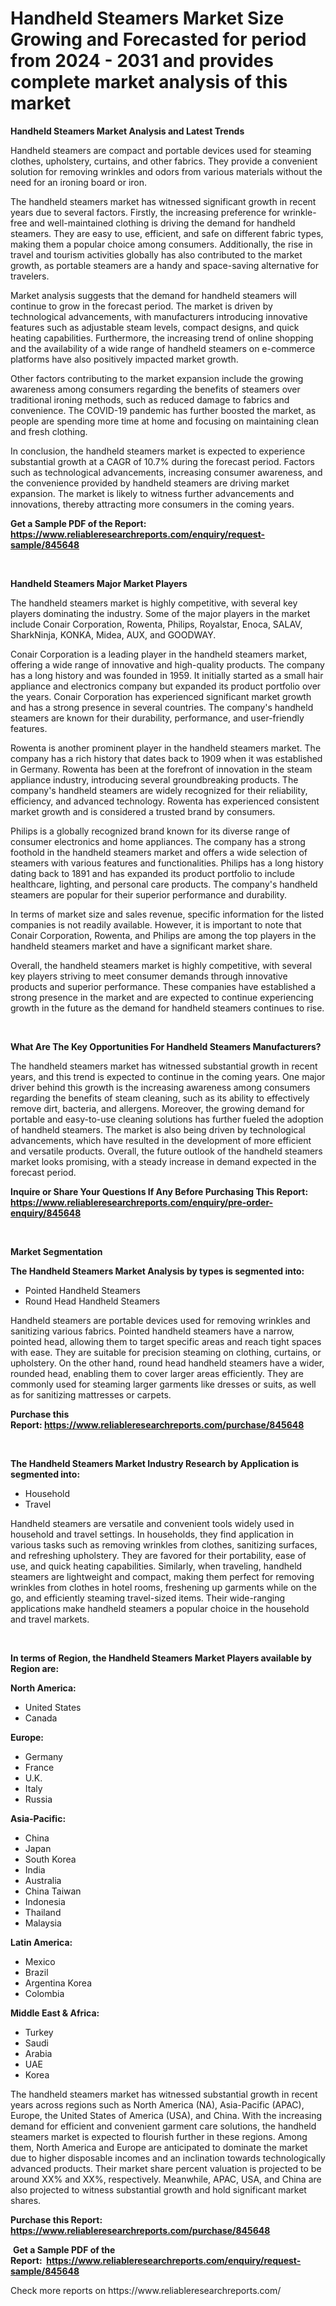 <p><h1>Handheld Steamers Market Size Growing and Forecasted for period from 2024 - 2031 and provides complete market analysis of this market</h1></p><p><strong>Handheld Steamers Market Analysis and Latest Trends</strong></p>
<p><p>Handheld steamers are compact and portable devices used for steaming clothes, upholstery, curtains, and other fabrics. They provide a convenient solution for removing wrinkles and odors from various materials without the need for an ironing board or iron.</p><p>The handheld steamers market has witnessed significant growth in recent years due to several factors. Firstly, the increasing preference for wrinkle-free and well-maintained clothing is driving the demand for handheld steamers. They are easy to use, efficient, and safe on different fabric types, making them a popular choice among consumers. Additionally, the rise in travel and tourism activities globally has also contributed to the market growth, as portable steamers are a handy and space-saving alternative for travelers.</p><p>Market analysis suggests that the demand for handheld steamers will continue to grow in the forecast period. The market is driven by technological advancements, with manufacturers introducing innovative features such as adjustable steam levels, compact designs, and quick heating capabilities. Furthermore, the increasing trend of online shopping and the availability of a wide range of handheld steamers on e-commerce platforms have also positively impacted market growth.</p><p>Other factors contributing to the market expansion include the growing awareness among consumers regarding the benefits of steamers over traditional ironing methods, such as reduced damage to fabrics and convenience. The COVID-19 pandemic has further boosted the market, as people are spending more time at home and focusing on maintaining clean and fresh clothing.</p><p>In conclusion, the handheld steamers market is expected to experience substantial growth at a CAGR of 10.7% during the forecast period. Factors such as technological advancements, increasing consumer awareness, and the convenience provided by handheld steamers are driving market expansion. The market is likely to witness further advancements and innovations, thereby attracting more consumers in the coming years.</p></p>
<p><strong>Get a Sample PDF of the Report:&nbsp; <a href="https://www.reliableresearchreports.com/enquiry/request-sample/845648">https://www.reliableresearchreports.com/enquiry/request-sample/845648</a></strong></p>
<p>&nbsp;</p>
<p><strong>Handheld Steamers Major Market Players</strong></p>
<p><p>The handheld steamers market is highly competitive, with several key players dominating the industry. Some of the major players in the market include Conair Corporation, Rowenta, Philips, Royalstar, Enoca, SALAV, SharkNinja, KONKA, Midea, AUX, and GOODWAY.</p><p>Conair Corporation is a leading player in the handheld steamers market, offering a wide range of innovative and high-quality products. The company has a long history and was founded in 1959. It initially started as a small hair appliance and electronics company but expanded its product portfolio over the years. Conair Corporation has experienced significant market growth and has a strong presence in several countries. The company's handheld steamers are known for their durability, performance, and user-friendly features.</p><p>Rowenta is another prominent player in the handheld steamers market. The company has a rich history that dates back to 1909 when it was established in Germany. Rowenta has been at the forefront of innovation in the steam appliance industry, introducing several groundbreaking products. The company's handheld steamers are widely recognized for their reliability, efficiency, and advanced technology. Rowenta has experienced consistent market growth and is considered a trusted brand by consumers.</p><p>Philips is a globally recognized brand known for its diverse range of consumer electronics and home appliances. The company has a strong foothold in the handheld steamers market and offers a wide selection of steamers with various features and functionalities. Philips has a long history dating back to 1891 and has expanded its product portfolio to include healthcare, lighting, and personal care products. The company's handheld steamers are popular for their superior performance and durability.</p><p>In terms of market size and sales revenue, specific information for the listed companies is not readily available. However, it is important to note that Conair Corporation, Rowenta, and Philips are among the top players in the handheld steamers market and have a significant market share.</p><p>Overall, the handheld steamers market is highly competitive, with several key players striving to meet consumer demands through innovative products and superior performance. These companies have established a strong presence in the market and are expected to continue experiencing growth in the future as the demand for handheld steamers continues to rise.</p></p>
<p>&nbsp;</p>
<p><strong>What Are The Key Opportunities For Handheld Steamers Manufacturers?</strong></p>
<p><p>The handheld steamers market has witnessed substantial growth in recent years, and this trend is expected to continue in the coming years. One major driver behind this growth is the increasing awareness among consumers regarding the benefits of steam cleaning, such as its ability to effectively remove dirt, bacteria, and allergens. Moreover, the growing demand for portable and easy-to-use cleaning solutions has further fueled the adoption of handheld steamers. The market is also being driven by technological advancements, which have resulted in the development of more efficient and versatile products. Overall, the future outlook of the handheld steamers market looks promising, with a steady increase in demand expected in the forecast period.</p></p>
<p><strong>Inquire or Share Your Questions If Any Before Purchasing This Report: <a href="https://www.reliableresearchreports.com/enquiry/pre-order-enquiry/845648">https://www.reliableresearchreports.com/enquiry/pre-order-enquiry/845648</a></strong></p>
<p>&nbsp;</p>
<p><strong>Market Segmentation</strong></p>
<p><strong>The Handheld Steamers Market Analysis by types is segmented into:</strong></p>
<p><ul><li>Pointed Handheld Steamers</li><li>Round Head Handheld Steamers</li></ul></p>
<p><p>Handheld steamers are portable devices used for removing wrinkles and sanitizing various fabrics. Pointed handheld steamers have a narrow, pointed head, allowing them to target specific areas and reach tight spaces with ease. They are suitable for precision steaming on clothing, curtains, or upholstery. On the other hand, round head handheld steamers have a wider, rounded head, enabling them to cover larger areas efficiently. They are commonly used for steaming larger garments like dresses or suits, as well as for sanitizing mattresses or carpets.</p></p>
<p><strong>Purchase this Report:&nbsp;<a href="https://www.reliableresearchreports.com/purchase/845648">https://www.reliableresearchreports.com/purchase/845648</a></strong></p>
<p>&nbsp;</p>
<p><strong>The Handheld Steamers Market Industry Research by Application is segmented into:</strong></p>
<p><ul><li>Household</li><li>Travel</li></ul></p>
<p><p>Handheld steamers are versatile and convenient tools widely used in household and travel settings. In households, they find application in various tasks such as removing wrinkles from clothes, sanitizing surfaces, and refreshing upholstery. They are favored for their portability, ease of use, and quick heating capabilities. Similarly, when traveling, handheld steamers are lightweight and compact, making them perfect for removing wrinkles from clothes in hotel rooms, freshening up garments while on the go, and efficiently steaming travel-sized items. Their wide-ranging applications make handheld steamers a popular choice in the household and travel markets.</p></p>
<p>&nbsp;</p>
<p><strong>In terms of Region, the Handheld Steamers Market Players available by Region are:</strong></p>
<p>
    <p> <strong> North America: </strong>
        <ul>
            <li>United States</li>
            <li>Canada</li>
        </ul>
        </p> 
    <p> <strong> Europe: </strong>
        <ul>
            <li>Germany</li>
            <li>France</li>
            <li>U.K.</li>
            <li>Italy</li>
            <li>Russia</li>
        </ul>
        </p> 
    <p> <strong> Asia-Pacific: </strong>
        <ul>
            <li>China</li>
            <li>Japan</li>
            <li>South Korea</li>
            <li>India</li>
            <li>Australia</li>
            <li>China Taiwan</li>
            <li>Indonesia</li>
            <li>Thailand</li>
            <li>Malaysia</li>
        </ul>
        </p> 
    <p> <strong> Latin America: </strong>
        <ul>
            <li>Mexico</li>
            <li>Brazil</li>
            <li>Argentina Korea</li>
            <li>Colombia</li>
        </ul>
        </p> 
    <p> <strong> Middle East & Africa: </strong>
        <ul>
            <li>Turkey</li>
            <li>Saudi</li>
            <li>Arabia</li>
            <li>UAE</li>
            <li>Korea</li>
        </ul>
    </p>
    </p>
<p><p>The handheld steamers market has witnessed substantial growth in recent years across regions such as North America (NA), Asia-Pacific (APAC), Europe, the United States of America (USA), and China. With the increasing demand for efficient and convenient garment care solutions, the handheld steamers market is expected to flourish further in these regions. Among them, North America and Europe are anticipated to dominate the market due to higher disposable incomes and an inclination towards technologically advanced products. Their market share percent valuation is projected to be around XX% and XX%, respectively. Meanwhile, APAC, USA, and China are also projected to witness substantial growth and hold significant market shares.</p></p>
<p><strong>Purchase this Report: <a href="https://www.reliableresearchreports.com/purchase/845648">https://www.reliableresearchreports.com/purchase/845648</a></strong></p>
<p>&nbsp;<strong>Get a Sample PDF of the Report:&nbsp;&nbsp;<a href="https://www.reliableresearchreports.com/enquiry/request-sample/845648">https://www.reliableresearchreports.com/enquiry/request-sample/845648</a></strong></p>
<p><strong></strong></p>
<p>Check more reports on https://www.reliableresearchreports.com/</p>